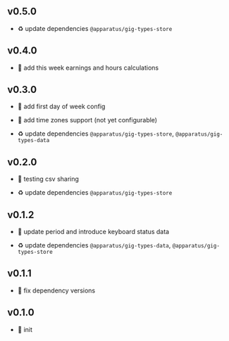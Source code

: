 ## v0.5.0

* ♻️ update dependencies `@apparatus/gig-types-store`

## v0.4.0

* 🌱 add this week earnings and hours calculations

## v0.3.0

* 🌱 add first day of week config

* 🌱 add time zones support (not yet configurable)

* ♻️ update dependencies `@apparatus/gig-types-store`, `@apparatus/gig-types-data`

## v0.2.0

* 🌱 testing csv sharing

* ♻️ update dependencies `@apparatus/gig-types-store`

## v0.1.2

* 🐞 update period and introduce keyboard status data

* ♻️ update dependencies `@apparatus/gig-types-data`, `@apparatus/gig-types-store`

## v0.1.1

* 🐞 fix dependency versions

## v0.1.0

* 🐣 init
